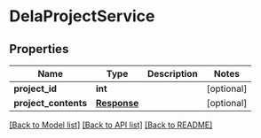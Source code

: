 # DelaProjectService

## Properties
Name | Type | Description | Notes
------------ | ------------- | ------------- | -------------
**project_id** | **int** |  | [optional] 
**project_contents** | [**Response**](Response.md) |  | [optional] 

[[Back to Model list]](../README.md#documentation-for-models) [[Back to API list]](../README.md#documentation-for-api-endpoints) [[Back to README]](../README.md)

